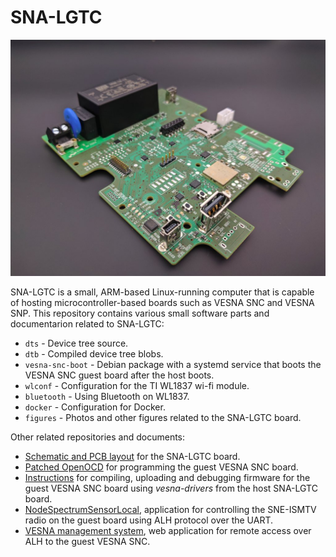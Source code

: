 # SNA-LGTC

![Photo of the SNA-LGTC board](figures/sna-lgtc.jpg)

SNA-LGTC is a small, ARM-based Linux-running computer that is capable of hosting
microcontroller-based boards such as VESNA SNC and VESNA SNP. This repository
contains various small software parts and documentarion related to
SNA-LGTC:

 * `dts` - Device tree source.
 * `dtb` - Compiled device tree blobs.
 * `vesna-snc-boot` - Debian package with a systemd service that boots the VESNA
   SNC guest board after the host boots.
 * `wlconf` - Configuration for the TI WL1837 wi-fi module.
 * `bluetooth` - Using Bluetooth on WL1837.
 * `docker` - Configuration for Docker.
 * `figures` - Photos and other figures related to the SNA-LGTC board.

Other related repositories and documents:

 * [Schematic and PCB layout](https://github.com/urbangregorc/vesna-hardware/tree/SNA-LGTC/SNA-LGTC/v1.1.0) for the SNA-LGTC board.
 * [Patched OpenOCD](https://github.com/avian2/openocd/tree/sna-lgtc) for programming the guest VESNA SNC board.
 * [Instructions](https://github.com/avian2/vesna-drivers/blob/logatec-3/README.beaglebone.md)
   for compiling, uploading and debugging firmware for the guest VESNA SNC
   board using *vesna-drivers* from the host SNA-LGTC board.
 * [NodeSpectrumSensorLocal](https://github.com/avian2/vesna-drivers/tree/logatec-3/Applications/Logatec/NodeSpectrumSensorLocal), application for controlling the SNE-ISMTV radio on the guest board using ALH protocol over the UART.
 * [VESNA management system](https://github.com/matevzv/vesna-management-system), web application for remote access over ALH to the guest VESNA SNC.
